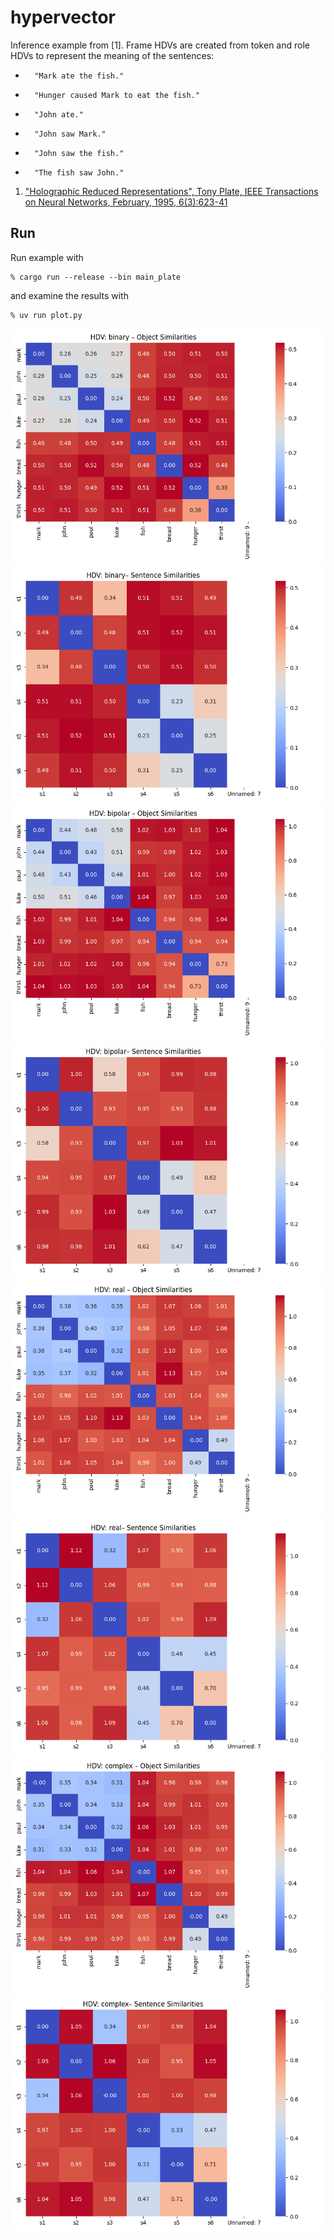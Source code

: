 # hypervector

Inference example from [1]. Frame HDVs are created from token and role HDVs to represent the meaning
of the sentences:

+       "Mark ate the fish."
+       "Hunger caused Mark to eat the fish."
+       "John ate."
+       "John saw Mark."
+       "John saw the fish."
+       "The fish saw John."

1. ["Holographic Reduced Representations", Tony Plate, IEEE Transactions on Neural Networks, February, 1995, 6(3):623-41](https://www.researchgate.net/publication/5589577_Holographic_Reduced_Representations)

Run
-----

Run example with
```
% cargo run --release --bin main_plate
```

and examine the results with

```
% uv run plot.py
```

![PNG](https://raw.githubusercontent.com/jesper-olsen/hypervector/main/ASSETS/BinaryHDV_objects.png)
![PNG](https://raw.githubusercontent.com/jesper-olsen/hypervector/main/ASSETS/BinaryHDV_sentences.png)
![PNG](https://raw.githubusercontent.com/jesper-olsen/hypervector/main/ASSETS/BipolarHDV_objects.png)
![PNG](https://raw.githubusercontent.com/jesper-olsen/hypervector/main/ASSETS/BipolarHDV_sentences.png)
![PNG](https://raw.githubusercontent.com/jesper-olsen/hypervector/main/ASSETS/RealHDV_objects.png)
![PNG](https://raw.githubusercontent.com/jesper-olsen/hypervector/main/ASSETS/RealHDV_sentences.png)
![PNG](https://raw.githubusercontent.com/jesper-olsen/hypervector/main/ASSETS/ComplexHDV_objects.png)
![PNG](https://raw.githubusercontent.com/jesper-olsen/hypervector/main/ASSETS/ComplexHDV_sentences.png)
